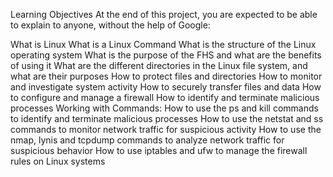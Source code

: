 Learning Objectives
At the end of this project, you are expected to be able to explain to anyone, without the help of Google:

What is Linux
What is a Linux Command
What is the structure of the Linux operating system
What is the purpose of the FHS and what are the benefits of using it
What are the different directories in the Linux file system, and what are their purposes
How to protect files and directories
How to monitor and investigate system activity
How to securely transfer files and data
How to configure and manage a firewall
How to identify and terminate malicious processes
Working with Commands:
How to use the ps and kill commands to identify and terminate malicious processes
How to use the netstat and ss commands to monitor network traffic for suspicious activity
How to use the nmap, lynis and tcpdump commands to analyze network traffic for suspicious behavior
How to use iptables and ufw to manage the firewall rules on Linux systems